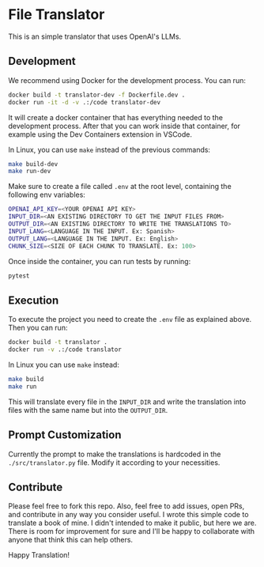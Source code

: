 # File Translator

This is an simple translator that uses OpenAI's LLMs.

## Development

We recommend using Docker for the development process. You can run:

```bash
docker build -t translator-dev -f Dockerfile.dev .
docker run -it -d -v .:/code translator-dev
```

It will create a docker container that has everything needed to the development process. After that you can work inside that container, for example using the Dev Containers extension in VSCode.

In Linux, you can use ```make``` instead of the previous commands:

```bash
make build-dev
make run-dev
```

Make sure to create a file called ```.env``` at the root level, containing the following env variables:

```bash
OPENAI_API_KEY=<YOUR OPENAI API KEY>
INPUT_DIR=<AN EXISTING DIRECTORY TO GET THE INPUT FILES FROM>
OUTPUT_DIR=<AN EXISTING DIRECTORY TO WRITE THE TRANSLATIONS TO>
INPUT_LANG=<LANGUAGE IN THE INPUT. Ex: Spanish>
OUTPUT_LANG=<LANGUAGE IN THE INPUT. Ex: English>
CHUNK_SIZE=<SIZE OF EACH CHUNK TO TRANSLATE. Ex: 100>
```

Once inside the container, you can run tests by running:

```bash
pytest
```

## Execution

To execute the project you need to create the ```.env``` file as explained above. Then you can run:

```bash
docker build -t translator .
docker run -v .:/code translator
```

In Linux you can use ```make``` instead:

```bash
make build
make run
```

This will translate every file in the ```INPUT_DIR``` and write the translation into files with the same name but into the ```OUTPUT_DIR```.

## Prompt Customization

Currently the prompt to make the translations is hardcoded in the ```./src/translator.py``` file. Modify it according to your necessities.

## Contribute

Please feel free to fork this repo. Also, feel free to add issues, open PRs, and contribute in any way you consider useful. I wrote this simple code to translate a book of mine. I didn't intended to make it public, but here we are. There is room for improvement for sure and I'll be happy to collaborate with anyone that think this can help others.

Happy Translation!
